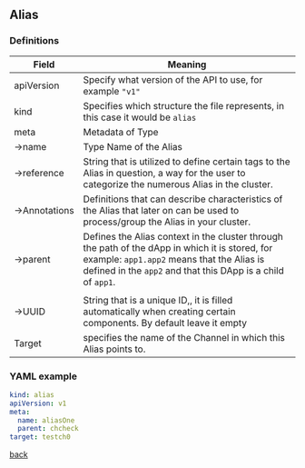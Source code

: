## Alias 

### Definitions

| Field             | Meaning                                                                                                                                                                                                      |
| ----------------- | ------------------------------------------------------------------------------------------------------------------------------------------------------------------------------------------------------------ |
| apiVersion        | Specify what version of the API to use, for example `"v1"`                                                                                                                                                   |
| kind              | Specifies which structure the file represents, in this case it would be `alias`                                                                                                                              |
| meta              | Metadata of Type                                                                                                                                                                                             |
| &rarr;name        | Type Name of the Alias                                                                                                                                                                                       |
| &rarr;reference   | String that is utilized to define certain tags to the Alias in question, a way for the user to categorize the numerous Alias in the cluster.                                                                 |
| &rarr;Annotations | Definitions that can describe characteristics of the Alias that later on can be used to process/group the Alias in your cluster.                                                                             |
| &rarr;parent      | Defines the Alias context in the cluster through the path of the dApp in which it is stored, for example: `app1.app2` means that the Alias is defined in the `app2` and that this DApp is a child of `app1`. |
|                   |
| &rarr;UUID        | String that is a unique ID,, it is filled automatically when creating certain components. By default leave it empty                                                                                          |
| Target            | specifies the name of the Channel in which this Alias points to.                                                                                                                                             |


### YAML example
```yaml
kind: alias
apiVersion: v1
meta:
  name: aliasOne
  parent: chcheck
target: testch0
```

[back](index.md)
